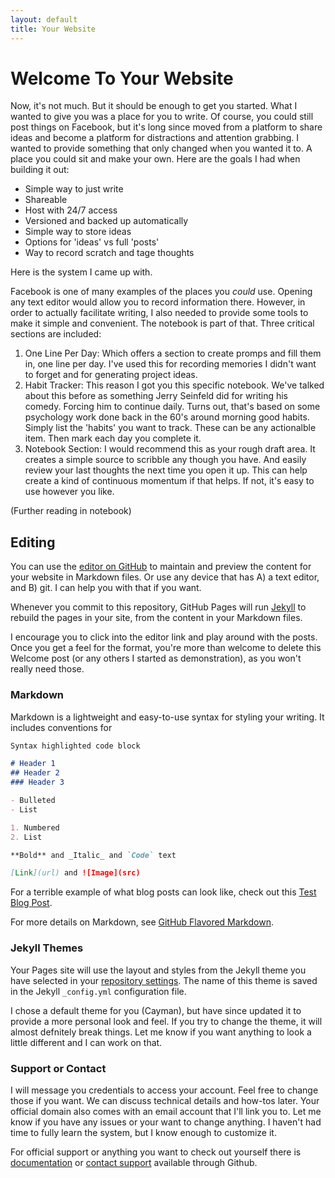 ```yaml
---
layout: default
title: Your Website
---
```


# Welcome To Your Website

Now, it's not much. But it should be enough to get you started. What I wanted to give you was a place for you to write. Of course, you could still post things on Facebook, but it's long since moved from a platform to share ideas and become a platform for distractions and attention grabbing. I wanted to provide something that only changed when you wanted it to. A place you could sit and make your own. Here are the goals I had when building it out:

- Simple way to just write
- Shareable
- Host with 24/7 access
- Versioned and backed up automatically
- Simple way to store ideas
- Options for 'ideas' vs full 'posts'
- Way to record scratch and tage thoughts

Here is the system I came up with. 

Facebook is one of many examples of the places you _could_ use. Opening any text editor would allow you to record information there. However, in order to actually facilitate writing, I also needed to provide some tools to make it simple and convenient. The notebook is part of that. Three critical sections are included:
1) One Line Per Day: Which offers a section to create promps and fill them in, one line per day. I've used this for recording memories I didn't want to forget and for generating project ideas.
2) Habit Tracker: This reason I got you this specific notebook. We've talked about this before as something Jerry Seinfeld did for writing his comedy. Forcing him to continue daily. Turns out, that's based on some psychology work done back in the 60's around morning good habits. Simply list the 'habits' you want to track. These can be any actionalble item. Then mark each day you complete it. 
3) Notebook Section: I would recommend this as your rough draft area. It creates a simple source to scribble any though you have. And easily review your last thoughts the next time you open it up. This can help create a kind of continuous momentum if that helps. If not, it's easy to use however you like. 

  (Further reading in notebook)

## Editing

You can use the [editor on GitHub](https://github.com/MasterBrian/masterbrian.github.io/edit/gh-pages/_posts/2020-12-08-github-pages.md) to maintain and preview the content for your website in Markdown files. Or use any device that has A) a text editor, and B) git. I can help you with that if you want.

Whenever you commit to this repository, GitHub Pages will run [Jekyll](https://jekyllrb.com/) to rebuild the pages in your site, from the content in your Markdown files.

I encourage you to click into the editor link and play around with the posts. Once you get a feel for the format, you're more than welcome to delete this Welcome post (or any others I started as demonstration), as you won't really need those.

### Markdown

Markdown is a lightweight and easy-to-use syntax for styling your writing. It includes conventions for

```markdown
Syntax highlighted code block

# Header 1
## Header 2
### Header 3

- Bulleted
- List

1. Numbered
2. List

**Bold** and _Italic_ and `Code` text

[Link](url) and ![Image](src)
```

For a terrible example of what blog posts can look like, check out this [Test Blog Post](http://masterbrian.com/2020/12/09/bloggy-blog).

For more details on Markdown, see [GitHub Flavored Markdown](https://masterbrian.com/2020/12/08/markdown).

### Jekyll Themes

Your Pages site will use the layout and styles from the Jekyll theme you have selected in your [repository settings](https://github.com/MasterBrian/masterbrian.github.io/settings). The name of this theme is saved in the Jekyll `_config.yml` configuration file.

I chose a default theme for you (Cayman), but have since updated it to provide a more personal look and feel. If you try to change the theme, it will almost defnitely break things. Let me know if you want anything to look a little different and I can work on that.

### Support or Contact

I will message you credentials to access your account. Feel free to change those if you want. We can discuss technical details and how-tos later. Your official domain also comes with an email account that I'll link you to. Let me know if you have any issues or your want to change anything. I haven't had time to fully learn the system, but I know enough to customize it. 

For official support or anything you want to check out yourself there is [documentation](https://docs.github.com/categories/github-pages-basics/) or [contact support](https://github.com/contact) available through Github.


